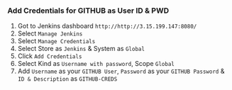 ### Add Credentials for GITHUB as User ID & PWD
1. Got to Jenkins dashboard `http://http://3.15.199.147:8080/`
2. Select `Manage Jenkins`
3. Select `Manage Credentials`
4. Select Store as `Jenkins` & System as `Global`
5. Click `Add Credentials`
6. Select Kind as `Username with password`, Scope `Global`
7. Add `Username` as your `GITHUB User`, `Password` as your `GITHUB Password` & `ID & Description` as `GITHUB-CREDS`
